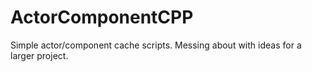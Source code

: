 # ActorComponentCPP
Simple actor/component cache scripts. Messing about with ideas for a larger project.

